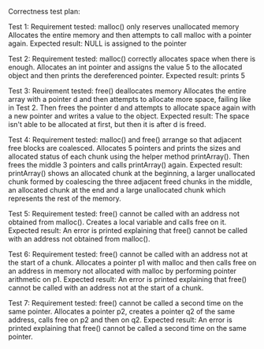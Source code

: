 Correctness test plan:

Test 1:
Requirement tested: malloc() only reserves unallocated memory 
Allocates the entire memory and then attempts to call malloc with a pointer again.
Expected result: NULL is assigned to the pointer

Test 2:
Requirement tested: malloc() correctly allocates space when there is enough.
Allocates an int pointer and assigns the value 5 to the allocated object and then prints the dereferenced pointer.
Expected result: prints 5

Test 3:
Reuirement tested: free() deallocates memory
Allocates the entire array with a pointer d and then attempts to allocate more space, failing like in Test 2. Then frees the pointer d and attempts to allocate space again with a new pointer and writes a value to the object.
Expected result: The space isn't able to be allocated at first, but then it is after d is freed. 

Test 4:
Requirement tested: malloc() and free() arrange so that adjacent free blocks are coalesced.
Allocates 5 pointers and prints the sizes and allocated status of each chunk using the helper method printArray(). Then frees the middle 3 pointers and calls printArray() again.
Expected result: printArray() shows an allocated chunk at the beginning, a larger unallocated chunk formed by coalescing the three adjacent freed chunks in the middle, an allocated chunk at the end and a large unallocated chunk which represents the rest of the memory.

Test 5: 
Requirement tested: free() cannot be called with an address not obtained from malloc().
Creates a local variable and calls free on it.
Expected result: An error is printed explaining that free() cannot be called with an address not obtained from malloc().

Test 6:
Requirement tested: free() cannot be called with an address not at the start of a chunk.
Allocates a pointer p1 with malloc and then calls free on an address in memory not allocated with malloc by performing pointer arithmetic on p1.
Expected result: An error is printed explaining that free() cannot be called with an address not at the start of a chunk.

Test 7:
Requirement tested: free() cannot be called a second time on the same pointer.
Allocates a pointer p2, creates a pointer q2 of the same address, calls free on p2 and then on q2.
Expected result: An error is printed explaining that free() cannot be called a second time on the same pointer.
